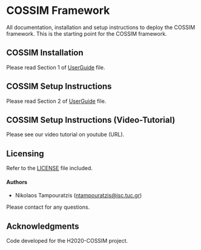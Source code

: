 # COSSIM Framework

All documentation, installation and setup instructions to deploy the COSSIM framework. This is the starting point for the COSSIM framework. 

## COSSIM Installation

Please read Section 1 of [UserGuide](src/UserGuide.pdf) file.

## COSSIM Setup Instructions

Please read Section 2 of [UserGuide](src/UserGuide.pdf) file.

## COSSIM Setup Instructions (Video-Tutorial)

Please see our video tutorial on youtube (URL).

## Licensing

Refer to the [LICENSE](LICENSE) file included.

#### Authors

* Nikolaos Tampouratzis (ntampouratzis@isc.tuc.gr)

Please contact for any questions.

## Acknowledgments

Code developed for the H2020-COSSIM project.

